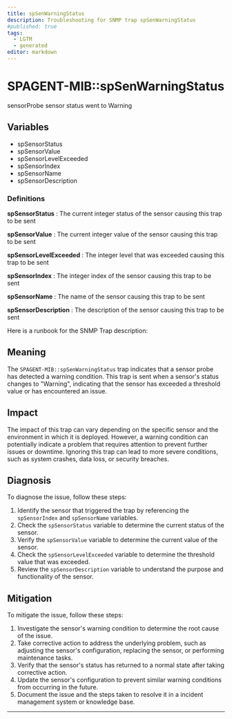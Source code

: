 ```yaml
---
title: spSenWarningStatus
description: Troubleshooting for SNMP trap spSenWarningStatus
#published: true
tags:
  - LGTM
  - generated
editor: markdown
---
```


# SPAGENT-MIB::spSenWarningStatus 

sensorProbe sensor status went to Warning 


## Variables


  - spSensorStatus
  - spSensorValue
  - spSensorLevelExceeded
  - spSensorIndex
  - spSensorName
  - spSensorDescription 

### Definitions 


**spSensorStatus** 
: The current integer status of the sensor causing this trap to be sent 

**spSensorValue** 
: The current integer value of the sensor causing this trap to be sent 

**spSensorLevelExceeded** 
: The integer level that was exceeded causing this trap to be sent 

**spSensorIndex** 
: The integer index of the sensor causing this trap to be sent 

**spSensorName** 
: The name of the sensor causing this trap to be sent 

**spSensorDescription** 
: The description of the sensor causing this trap to be sent 


Here is a runbook for the SNMP Trap description:

## Meaning

The `SPAGENT-MIB::spSenWarningStatus` trap indicates that a sensor probe has detected a warning condition. This trap is sent when a sensor's status changes to "Warning", indicating that the sensor has exceeded a threshold value or has encountered an issue.

## Impact

The impact of this trap can vary depending on the specific sensor and the environment in which it is deployed. However, a warning condition can potentially indicate a problem that requires attention to prevent further issues or downtime. Ignoring this trap can lead to more severe conditions, such as system crashes, data loss, or security breaches.

## Diagnosis

To diagnose the issue, follow these steps:

1. Identify the sensor that triggered the trap by referencing the `spSensorIndex` and `spSensorName` variables.
2. Check the `spSensorStatus` variable to determine the current status of the sensor.
3. Verify the `spSensorValue` variable to determine the current value of the sensor.
4. Check the `spSensorLevelExceeded` variable to determine the threshold value that was exceeded.
5. Review the `spSensorDescription` variable to understand the purpose and functionality of the sensor.

## Mitigation

To mitigate the issue, follow these steps:

1. Investigate the sensor's warning condition to determine the root cause of the issue.
2. Take corrective action to address the underlying problem, such as adjusting the sensor's configuration, replacing the sensor, or performing maintenance tasks.
3. Verify that the sensor's status has returned to a normal state after taking corrective action.
4. Update the sensor's configuration to prevent similar warning conditions from occurring in the future.
5. Document the issue and the steps taken to resolve it in a incident management system or knowledge base.
---




